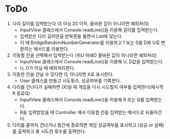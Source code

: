 # ToDo
1. 다리 길이를 입력받는다 (3 이상 20 이하, 올바른 값이 아니라면 예외처리)
    - InputView 클래스에서 Console.readLine()을 이용해 길이를 입력받는다.
    - 입력받은 다리 길이만큼 반복문을 돌면서 List에 넣는다.
    - 이 때 BridgeRandomNumberGenerator를 이용하고 1 또는 0을 D와 U로 변환하는 메서드를 이용한다.
2. 이동할 칸을 선택해서 입력받는다 (위U 아래D 올바른 값이 아니라면 예외처리)
   - InputView 클래스에서 Console.readLine()을 이용해 U, D값을 입력받는다.
   - U, D가 아닐 때 예외처리한다.
3. 이동한 칸을 건널 수 있다면 O, 아니라면 X로 표시한다.
   - User 클래스를 만들고 시도횟수, 성공여부를 기록한다.
4. 다리를 건너다가 실패하면 (X)일 때 게임을 다시 시도할지 여부를 입력한다(재시작R 종료Q)
   - InputView 클래스에서 Console.readLine()을 이용해 R 또는 Q를 입력받는다.
   - R을 입력받았을 때 Controller 에서 이동할 칸을 입력받는 메서드로 되돌아간다.
5. 다리를 끝까지 건너거나 중간에 종료하면 게임 성공여부를 표시하고 (성공 or 실패)를 출력하고 총 시도한 횟수를 출력한다.

